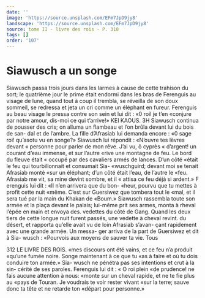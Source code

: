 ```yaml
---
date: ''
image: 'https://source.unsplash.com/EFm7JpD9jy8'
landscape: 'https://source.unsplash.com/EFm7JpD9jy8'
source: tome II - livre des rois - P. 310
tags: []
order: '107'
---
```


# Siawusch a un songe

Siawusch passa trois jours dans les larmes à cause de cette trahison du sort; le quatrième jour le prime était endormi dans les bras de Ferenguis au visage de lune, quand tout à coup il trembla, se réveilla de son doux sommeil, se redressa et jeta un cri comme un éléphant en fureur. Ferenguis au beau visage le pressa contre son sein et lui dit : «0 roil je t’en «conjure par notre amour, dis-moi ce qui t’arrive!»
KEI KAOUS. 3H Siawusch continua de pousser des cris; on alluma
un flambeau et l’on brûla devant lui du bois de san- dal et de l’ambre. La fille d’Afrasiab lui demanda encore : «0 sage roi! qu’asotu vu en songe?»
Siawusch lui répondit : «N’ouvre tes lèvres devant
« personne pour parler de mon rêve. J’ai vu, ô cyprès
« d’argent! un courant d’eau immense, et sur l’autre
«rive une montagne de feu. Le bord du fleuve était « occupé par des cavaliers armés de lances. D’un côté
«était le feu qui tourbillonnait et consumait Sia- «wuschguird; devant moi se tenait Afrasiab monté «sur un éléphant; d’un côté était l’eau, de l’autre le
«feu. Afrasiab me vit, sa mine devint sombre, et il « attisa ce feu déjà si ardent.»
F erenguis lui dit : «Il n’en arrivera que du bon-
«heur, pourvu que tu mettes à profit cette nuit «même. C’est sur Guersiwez que tombera tout le
«mal, et il sera tué par la main du Khakan de «Boum.»
Siawusch rassembla toute son armée et la plaça devant le palais; lui-même prit ses armes, monta à rheval l’épée en main et envoya des. vedettes du côté
de Gang. Quand les deux tiers de cette longue nuit furent passés, une vedette à cheval revint. du désert,
et rapporta qu’elle avait vu de loin Afrasiab s’avan-
çant rapidement avec une grande armée. Un messa-
ger arriva de la part de Guersiwez et dit à Sia- wusch : «Pourvois aux moyens de sauver ta vie. Tous

312 LE LIVRE DES ROIS. «mes discours ont été vains, et ce feu n’a produit
«qu’une fumée noire. Songe maintenant à ce que tu
«as à faire et où tu dois conduire ton armée.» Sia- wusch ne pénétra pas ses intentions et crut à la sin- cérité de ses paroles. Ferenguis lui dit : « O roi plein «de prudence! ne fais aucune attention à nous: «monte sur un cheval rapide, et ne te fie plus au «pays de Touran. Je voudrais te voir rester vivant «sur la terre; sauve donc ta tête et ne retarde ton «départ pour personne.»
